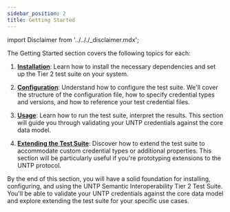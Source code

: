 ```yaml
---
sidebar_position: 2
title: Getting Started
---
```


import Disclaimer from '../.././\_disclaimer.mdx';

<Disclaimer />

The Getting Started section covers the following topics for each:

1. [**Installation**](/docs/test-suites/semantic-interoperability/cli/installation): Learn how to install the necessary dependencies and set up the Tier 2 test suite on your system.

2. [**Configuration**](/docs/test-suites/semantic-interoperability/cli/configuration): Understand how to configure the test suite. We'll cover the structure of the configuration file, how to specify credential types and versions, and how to reference your test credential files.

3. [**Usage**](/docs/test-suites/semantic-interoperability/cli/usage): Learn how to run the test suite, interpret the results. This section will guide you through validating your UNTP credentials against the core data model.

4. [**Extending the Test Suite**](/docs/test-suites/semantic-interoperability/cli/extensions): Discover how to extend the test suite to accommodate custom credential types or additional properties. This section will be particularly useful if you're prototyping extensions to the UNTP protocol.

By the end of this section, you will have a solid foundation for installing, configuring, and using the UNTP Semantic Interoperability Tier 2 Test Suite. You'll be able to validate your UNTP credentials against the core data model and explore extending the test suite for your specific use cases.